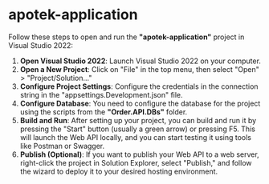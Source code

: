 # apotek-application

Follow these steps to open and run the **"apotek-application"** project in Visual Studio 2022:

1. **Open Visual Studio 2022**: Launch Visual Studio 2022 on your computer.
2. **Open a New Project**: Click on "File" in the top menu, then select "Open" > "Project/Solution..."
3. **Configure Project Settings**: Configure the credentials in the connection string in the "appsettings.Development.json" file.
4. **Configure Database**: You need to configure the database for the project using the scripts from the **"Order.API.DBs"** folder.
5. **Build and Run**: After setting up your project, you can build and run it by pressing the "Start" button (usually a green arrow) or pressing F5. This will launch the Web API locally, and you can start testing it using tools like Postman or Swagger.
6. **Publish (Optional)**: If you want to publish your Web API to a web server, right-click the project in Solution Explorer, select "Publish," and follow the wizard to deploy it to your desired hosting environment.
